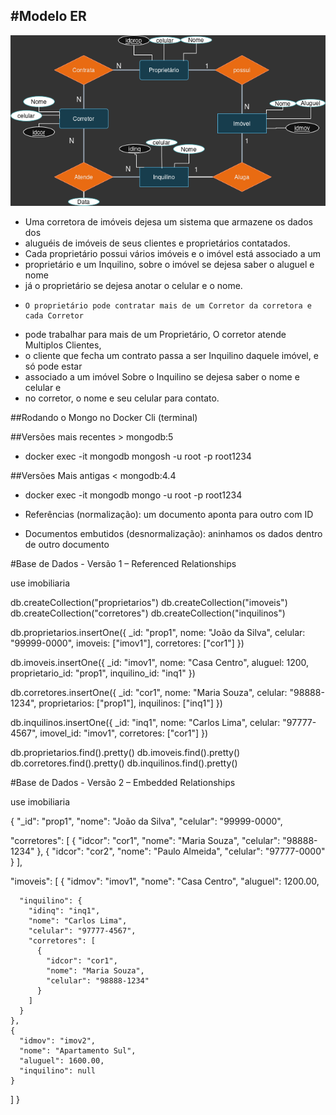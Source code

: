 #Modelo ER
-----------

![Modelo ER img](modeloER_setorImobiliario.drawio.png)

-    Uma corretora de imóveis dejesa um sistema que armazene os dados dos
- aluguéis de imóveis de seus clientes e proprietários contatados.
-    Cada proprietário possui vários imóveis e o imóvel está associado a um 
- proprietário e um Inquilino, sobre o imóvel se dejesa saber o aluguel e nome
- já o proprietário se dejesa anotar o celular e o nome.
-     O proprietário pode contratar mais de um Corretor da corretora e cada Corretor
- pode trabalhar para mais de um Proprietário, O corretor atende Multiplos Clientes,
- o cliente que fecha um contrato passa a ser Inquilino daquele imóvel, e só pode estar
- associado a um imóvel Sobre o Inquilino se dejesa saber o nome e celular e
- no corretor, o nome e seu celular para contato.


##Rodando o Mongo no Docker Cli (terminal)

##Versões mais recentes > mongodb:5
- docker exec -it mongodb mongosh -u root -p root1234

##Versões Mais antigas < mongodb:4.4
- docker exec -it mongodb mongo -u root -p root1234

- Referências (normalização): um documento aponta para outro com ID
- Documentos embutidos (desnormalização): aninhamos os dados dentro de outro documento

#Base de Dados - Versão 1 – Referenced Relationships

use imobiliaria

db.createCollection("proprietarios")
db.createCollection("imoveis")
db.createCollection("corretores")
db.createCollection("inquilinos")

db.proprietarios.insertOne({
  _id: "prop1",
  nome: "João da Silva",
  celular: "99999-0000",
  imoveis: ["imov1"],
  corretores: ["cor1"]
})

db.imoveis.insertOne({
  _id: "imov1",
  nome: "Casa Centro",
  aluguel: 1200,
  proprietario_id: "prop1",
  inquilino_id: "inq1"
})

db.corretores.insertOne({
  _id: "cor1",
  nome: "Maria Souza",
  celular: "98888-1234",
  proprietarios: ["prop1"],
  inquilinos: ["inq1"]
})

db.inquilinos.insertOne({
  _id: "inq1",
  nome: "Carlos Lima",
  celular: "97777-4567",
  imovel_id: "imov1",
  corretores: ["cor1"]
})

db.proprietarios.find().pretty()
db.imoveis.find().pretty()
db.corretores.find().pretty()
db.inquilinos.find().pretty()


#Base de Dados - Versão 2 – Embedded Relationships

use imobiliaria

{
  "_id": "prop1",
  "nome": "João da Silva",
  "celular": "99999-0000",

  "corretores": [
    {
      "idcor": "cor1",
      "nome": "Maria Souza",
      "celular": "98888-1234"
    },
    {
      "idcor": "cor2",
      "nome": "Paulo Almeida",
      "celular": "97777-0000"
    }
  ],

  "imoveis": [
    {
      "idmov": "imov1",
      "nome": "Casa Centro",
      "aluguel": 1200.00,

      "inquilino": {
        "idinq": "inq1",
        "nome": "Carlos Lima",
        "celular": "97777-4567",
        "corretores": [
          {
            "idcor": "cor1",
            "nome": "Maria Souza",
            "celular": "98888-1234"
          }
        ]
      }
    },
    {
      "idmov": "imov2",
      "nome": "Apartamento Sul",
      "aluguel": 1600.00,
      "inquilino": null
    }
  ]
}

